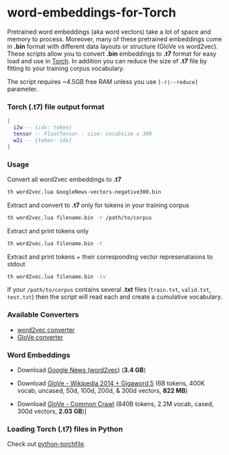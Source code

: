 # word-embeddings-for-Torch
Pretrained word embeddings (aka word vectors) take a lot of space and memory to process. Moreover, many of these pretrained embeddings come in **.bin** format with different data layouts or structure (GloVe vs word2vec). These scripts allow you to convert **.bin** embeddings to **.t7** format for easy load and use in [Torch](http://torch.ch/). In addition you can reduce the size of **.t7** file by fitting to your training corpus vocabulary.

The script requires ~4.5GB free RAM unless you use `[-r|--reduce]` parameter.

### Torch (.t7) file output format
```lua
{
  i2w -- {idx: token}
  tensor -- FloatTensor - size: vocabsize x 300
  w2i -- {token: idx}
}
```

### Usage
Convert all word2vec embeddings to **.t7**
```bash
th word2vec.lua GoogleNews-vectors-negative300.bin  
```

Extract and convert to **.t7** only for tokens in your training corpus
```bash
th word2vec.lua filename.bin -r /path/to/corpus
```

Extract and print tokens only
```bash
th word2vec.lua filename.bin -t
```

Extract and print tokens + their corresponding vector represenataions to stdout
```bash
th word2vec.lua filename.bin -tv
```

If your `/path/to/corpus` contains several **.txt** files (`train.txt`, `valid.txt`, `test.txt`) then the script will read each and create a cumulative vocabulary.

### Available Converters
- [word2vec converter](https://raw.githubusercontent.com/tastyminerals/word-embeddings-for-Torch/master/word2vec.lua)
- [GloVe converter](https://raw.githubusercontent.com/tastyminerals/word-embeddings-for-Torch/master/glove.lua)

### Word Embeddings
- Download [Google News (word2vec)](https://drive.google.com/file/d/0B7XkCwpI5KDYNlNUTTlSS21pQmM/edit?usp=sharing) (**3.4 GB**)

- Download [GloVe - Wikipedia 2014 + Gigaword 5](http://nlp.stanford.edu/data/glove.6B.zip) (6B tokens, 400K vocab, uncased, 50d, 100d, 200d, & 300d vectors, **822 MB**)

- Download [GloVe - Common Crawl](http://nlp.stanford.edu/data/glove.840B.300d.zip) (840B tokens, 2.2M vocab, cased, 300d vectors, **2.03 GB**)]

### Loading Torch (.t7) files in Python
Check out [python-torchfile](https://github.com/bshillingford/python-torchfile).

